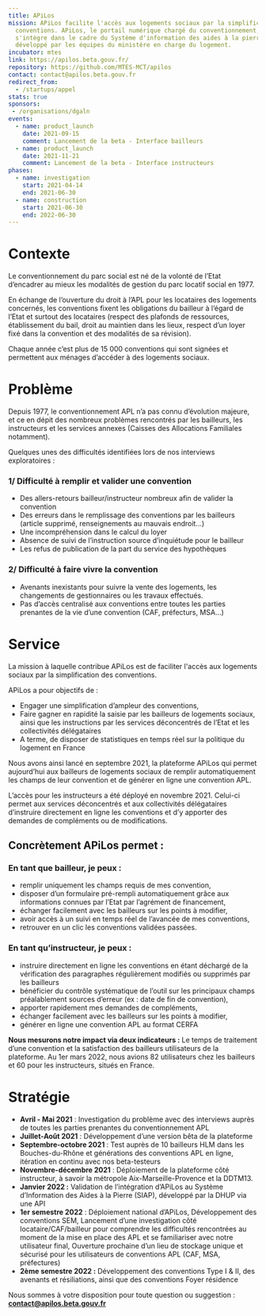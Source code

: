 ```yaml
---
title: APiLos
mission: APiLos facilite l'accès aux logements sociaux par la simplification des
  conventions. APiLos, le portail numérique chargé du conventionnement,
  s'intègre dans le cadre du Système d'information des aides à la pierre (Siap),
  développé par les équipes du ministère en charge du logement.
incubator: mtes
link: https://apilos.beta.gouv.fr/
repository: https://github.com/MTES-MCT/apilos
contact: contact@apilos.beta.gouv.fr
redirect_from:
  - /startups/appel
stats: true
sponsors:
 - /organisations/dgaln
events:
  - name: product_launch
    date: 2021-09-15
    comment: Lancement de la beta - Interface bailleurs
  - name: product_launch
    date: 2021-11-21
    comment: Lancement de la beta - Interface instructeurs
phases:
  - name: investigation
    start: 2021-04-14
    end: 2021-06-30
  - name: construction
    start: 2021-06-30
    end: 2022-06-30
---
```

# **Contexte**

Le conventionnement du parc social est né de la volonté de l’Etat d’encadrer au mieux les modalités de gestion du parc locatif social en 1977.

En échange de l’ouverture du droit à l’APL pour les locataires des logements concernés, les conventions fixent les obligations du bailleur à l’égard de l’Etat et surtout des locataires (respect des plafonds de ressources, établissement du bail, droit au maintien dans les lieux, respect d’un loyer fixé dans la convention et des modalités de sa révision).

Chaque année c’est plus de 15 000 conventions qui sont signées et permettent aux ménages d’accéder à des logements sociaux. 

# Problème

Depuis 1977, le conventionnement APL n’a pas connu d’évolution majeure, et ce en dépit des nombreux problèmes rencontrés par les bailleurs, les instructeurs et les services annexes (Caisses des Allocations Familiales notamment). 

Quelques unes des difficultés identifiées lors de nos interviews exploratoires : 

### 1/ Difficulté à remplir et valider une convention

* Des allers-retours bailleur/instructeur nombreux afin de valider la convention
* Des erreurs dans le remplissage des conventions par les bailleurs (article supprimé, renseignements au mauvais endroit…)
* Une incompréhension dans le calcul du loyer
* Absence de suivi de l’instruction source d’inquiétude pour le bailleur
* Les refus de publication de la part du service des hypothèques

### 2/ Difficulté à faire vivre la convention

* Avenants inexistants pour suivre la vente des logements, les changements de gestionnaires ou les travaux effectués.
* Pas d’accès centralisé aux conventions entre toutes les parties prenantes de la vie d’une convention (CAF, préfecturs, MSA…)

# Service

La mission à laquelle contribue APiLos est de faciliter l'accès aux logements sociaux par la simplification des conventions.

APiLos a pour objectifs de :

* Engager une simplification d’ampleur des conventions,
* Faire gagner en rapidité la saisie par les bailleurs de logements sociaux, ainsi que les instructions par les services déconcentrés de l’Etat et les collectivités délégataires
* A terme, de disposer de statistiques en temps réel sur la politique du logement en France

Nous avons ainsi lancé en septembre 2021, la plateforme APiLos qui permet aujourd’hui aux bailleurs de logements sociaux de remplir automatiquement les champs de leur convention et de générer en ligne une convention APL.

L’accès pour les instructeurs a été déployé en novembre 2021. Celui-ci permet aux services déconcentrés et aux collectivités délégataires d’instruire directement en ligne les conventions et d’y apporter des demandes de compléments ou de modifications.

## Concrètement APiLos permet : 

### En tant que bailleur, je peux :

* remplir uniquement les champs requis de mes convention,
* disposer d’un formulaire pré-rempli automatiquement grâce aux informations connues par l’Etat par l’agrément de financement,
* échanger facilement avec les bailleurs sur les points à modifier,
* avoir accès à un suivi en temps réel de l’avancée de mes conventions,
* retrouver en un clic les conventions validées passées.



### En tant qu’instructeur, je peux : 

* instruire directement en ligne les conventions en étant déchargé de la vérification des paragraphes régulièrement modifiés ou supprimés par les bailleurs
* bénéficier du contrôle systématique de l’outil sur les principaux champs préalablement sources d’erreur (ex : date de fin de convention),
* apporter rapidement mes demandes de compléments,
* échanger facilement avec les bailleurs sur les points à modifier,
* générer en ligne une convention APL au format CERFA

**Nous mesurons notre impact via deux indicateurs :** Le temps de traitement d’une convention et la satisfaction des bailleurs utilisateurs de la plateforme. Au 1er mars 2022, nous avions 82 utilisateurs chez les bailleurs et 60 pour les instructeurs, situés en France.



# Stratégie

* **Avril - Mai 2021** : Investigation du problème avec des interviews auprès de toutes les parties prenantes du conventionnement APL 
* **Juillet-Août 2021** : Développement d’une version bêta de la plateforme
* **Septembre-octobre 2021** : Test auprès de 10 bailleurs HLM dans les Bouches-du-Rhône et générations des conventions APL en ligne, itération en continu avec nos beta-testeurs
* **Novembre-décembre 2021** : Déploiement de la plateforme côté instructeur, à savoir la métropole Aix-Marseille-Provence et la DDTM13.
* **Janvier 2022 :** Validation de l’intégration d’APiLos au Système d’Information des Aides à la Pierre (SIAP), développé par la DHUP via une API 
* **1er semestre 2022** : Déploiement national d’APiLos, Développement des conventions SEM, Lancement d’une investigation côté locataire/CAF/bailleur pour comprendre les difficultés rencontrées au moment de la mise en place des APL et se familiariser avec notre utilisateur final, Ouverture prochaine d’un lieu de stockage unique et sécurisé pour les utilisateurs de conventions APL (CAF, MSA, préfectures)
* **2ème semestre 2022 :** Développement des conventions Type I & II, des avenants et résiliations, ainsi que des conventions Foyer résidence



Nous sommes à votre disposition pour toute question ou suggestion : **contact@apilos.beta.gouv.fr**